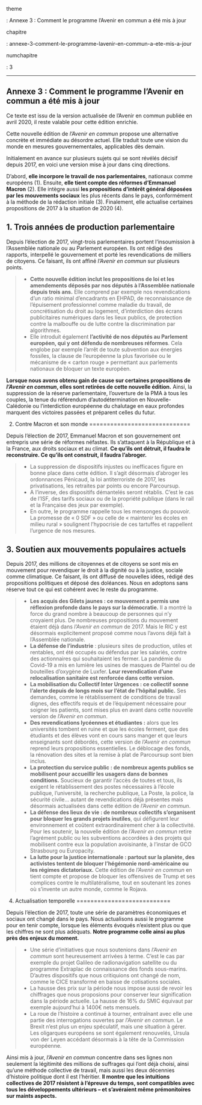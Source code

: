 theme

:   Annexe 3 : Comment le programme l’Avenir en commun a été mis à jour

chapitre

:   annexe-3-comment-le-programme-lavenir-en-commun-a-ete-mis-a-jour

numchapitre

:   3

  ---------------------------------------------------------------------
  Annexe 3 : Comment le programme l’Avenir en commun a été mis à jour
  ---------------------------------------------------------------------

<div class="admonition warning">

Ce texte est issu de la version actualisée de l’Avenir en commun publiée
en avril 2020, il reste valable pour cette édition enrichie.

</div>

Cette nouvelle édition de *l’Avenir en commun* propose une alternative
concrète et immédiate au désordre actuel. Elle traduit toute une vision
du monde en mesures gouvernementales, applicables dès demain.

Initialement en avance sur plusieurs sujets qui se sont révélés décisif
depuis 2017, en voici une version mise à jour dans cinq directions.

D’abord, **elle incorpore le travail de nos parlementaires**, nationaux
comme européens (1). Ensuite, **elle tient compte des réformes
d’Emmanuel Macron** (2). Elle intègre aussi **les propositions d’intérêt
général déposées par les mouvements sociaux** les plus récents dans le
pays, conformément à la méthode de la rédaction initiale (3).
Finalement, elle actualise certaines propositions de 2017 à la situation
de 2020 (4).

1\. Trois années de production parlementaire
-------------------------------------

Depuis l’élection de 2017, vingt-trois parlementaires portent
l’insoumission à l’Assemblée nationale ou au Parlement européen. Ils ont
rédigé des rapports, interpellé le gouvernement et porté les
revendications de milliers de citoyens. Ce faisant, ils ont affiné
*l’Avenir en commun* sur plusieurs points.

> -   **Cette nouvelle édition inclut les propositions de loi et les
>     amendements déposés par nos députés à l’Assemblée nationale depuis
>     trois ans.** Elle comprend par exemple nos revendications d’un
>     ratio minimal d’encadrants en EHPAD, de reconnaissance de
>     l’épuisement professionnel comme maladie du travail, de
>     concrétisation du droit au logement, d’interdiction des écrans
>     publicitaires numériques dans les lieux publics, de protection
>     contre la malbouffe ou de lutte contre la discrimination par
>     algorithmes.
> -   Elle introduit également **l’activité de nos députés au Parlement
>     européen, qui y ont défendu de nombreuses réformes**. Cela englobe
>     par exemple l’arrêt de toute subvention aux énergies fossiles, la
>     clause de l’européenne la plus favorisée ou le mécanisme de «
>     carton rouge » permettant aux parlements nationaux de bloquer un
>     texte européen.

**Lorsque nous avons obtenu gain de cause sur certaines propositions de
*l’Avenir en commun*, elles sont retirées de cette nouvelle édition.**
Ainsi, la suppression de la réserve parlementaire, l’ouverture de la PMA
à tous les couples, la tenue du référendum d’autodétermination en
Nouvelle-Calédonie ou l’interdiction européenne du chalutage en eaux
profondes marquent des victoires passées et préparent celles du futur.

2. Contre Macron et son monde
=============================

Depuis l’élection de 2017, Emmanuel Macron et son gouvernement ont
entrepris une série de réformes néfastes. Ils s’attaquent à la
République et à la France, aux droits sociaux et au climat. **Ce qu’ils
ont détruit, il faudra le reconstruire. Ce qu’ils ont construit, il
faudra l’abroger.**

> -   La suppression de dispositifs injustes ou inefficaces figure en
>     bonne place dans cette édition. Il s’agit désormais d’abroger les
>     ordonnances Pénicaud, la loi antiterroriste de 2017, les
>     privatisations, les retraites par points ou encore Parcoursup.
> -   A l’inverse, des dispositifs démantelés seront rétablis. C’est le
>     cas de l’ISF, des tarifs sociaux ou de la propriété publique (dans
>     le rail et la Française des jeux par exemple).
> -   En outre, le programme rappelle tous les mensonges du pouvoir. La
>     promesse de « 0 SDF » ou celle de « maintenir les écoles en milieu
>     rural » soulignent l’hypocrisie de ces tartuffes et rappellent
>     l’urgence de nos mesures.

3\. Soutien aux mouvements populaires actuels
-------------------------------------

Depuis 2017, des millions de citoyennes et de citoyens se sont mis en
mouvement pour revendiquer le droit à la dignité ou à la justice,
sociale comme climatique. Ce faisant, ils ont diffusé de nouvelles
idées, rédigé des propositions politiques et déposé des doléances. Nous
en adoptons sans réserve tout ce qui est cohérent avec le reste du
programme.

> -   **Les acquis des Gilets jaunes : ce mouvement a permis une
>     réflexion profonde dans le pays sur la démocratie.** Il a montré
>     la force du grand nombre à beaucoup de personnes qui n’y croyaient
>     plus. De nombreuses propositions du mouvement étaient déjà dans
>     *l’Avenir en commun* de 2017. Mais le RIC y est désormais
>     explicitement proposé comme nous l’avons déjà fait à l’Assemblée
>     nationale.
> -   **La défense de l’industrie** : plusieurs sites de production,
>     utiles et rentables, ont été occupés ou défendus par les salariés,
>     contre des actionnaires qui souhaitaient les fermer. La pandémie
>     du Covid-19 a mis en lumière les usines de masques de Plaintel ou
>     de bouteilles d’oxygène de Luxfer. **Leur revendication d’une
>     relocalisation sanitaire est renforcée dans cette version.**
> -   **La mobilisation du Collectif Inter Urgences : ce collectif sonne
>     l’alerte depuis de longs mois sur l’état de l’hôpital public.**
>     Ses demandes, comme le rétablissement de conditions de travail
>     dignes, des effectifs requis et de l’équipement nécessaire pour
>     soigner les patients, sont mises plus en avant dans cette nouvelle
>     version de *l’Avenir en commun*.
> -   **Des revendications lycéennes et étudiantes :** alors que les
>     universités tombent en ruine et que les écoles ferment, que des
>     étudiants et des élèves vont en cours sans manger et que leurs
>     enseignants sont débordés, cette version de *l’Avenir en commun*
>     reprend leurs propositions essentielles. Le déblocage des fonds,
>     la rénovation des sites et la remise à plat de Parcoursup sont
>     bien inclus.
> -   **La protection du service public : de nombreux agents publics se
>     mobilisent pour accueillir les usagers dans de bonnes
>     conditions.** Soucieux de garantir l’accès de toutes et tous, ils
>     exigent le rétablissement des postes nécessaires à l’école
>     publique, l’université, la recherche publique, La Poste, la
>     police, la sécurité civile… autant de revendications déjà
>     présentes mais désormais actualisées dans cette édition de
>     *l’Avenir en commun*.
> -   **La défense des lieux de vie : de nombreux collectifs
>     s’organisent pour bloquer les grands projets inutiles**, qui
>     défigurent leur environnement et coûtent extraordinairement cher à
>     la collectivité. Pour les soutenir, la nouvelle édition de
>     *l’Avenir en commun* retire l’agrément public ou les subventions
>     accordées à des projets qui mobilisent contre eux la population
>     avoisinante, à l’instar de GCO Strasbourg ou Europacity.
> -   **La lutte pour la justice internationale : partout sur la
>     planète, des activistes tentent de bloquer l’hégémonie
>     nord-américaine ou les régimes dictatoriaux.** Cette édition de
>     *l’Avenir en commun* en tient compte et propose de bloquer les
>     offensives de Trump et ses complices contre le multilatéralisme,
>     tout en soutenant les zones où s’invente un autre monde, comme le
>     Rojava.

4. Actualisation temporelle
===========================

Depuis l’élection de 2017, toute une série de paramètres économiques et
sociaux ont changé dans le pays. Nous actualisons aussi le programme
pour en tenir compte, lorsque les éléments évoqués n’existent plus ou
que les chiffres ne sont plus adéquats. **Notre programme colle ainsi au
plus près des enjeux du moment.**

> -   Une série d’initiatives que nous soutenions dans *l’Avenir en
>     commun* sont heureusement arrivées à terme. C’est le cas par
>     exemple du projet Galileo de radionavigation satellite ou du
>     programme Extraplac de connaissance des fonds sous-marins.
>     D’autres dispositifs que nous critiquions ont changé de nom, comme
>     le CICE transformé en baisse de cotisations sociales.
> -   La hausse des prix sur la période nous impose aussi de revoir les
>     chiffrages que nous proposions pour conserver leur signification
>     dans la période actuelle. La hausse de 16% du SMIC équivaut par
>     exemple aujourd’hui à 1400€ nets mensuels.
> -   La roue de l’histoire a continué à tourner, entraînant avec elle
>     une partie des interrogations ouvertes par *l’Avenir en commun*.
>     Le Brexit n’est plus un enjeu spéculatif, mais une situation à
>     gérer. Les oligarques européens se sont également renouvelés,
>     Ursula von der Leyen accédant désormais à la tête de la Commission
>     européenne.

Ainsi mis à jour, *l’Avenir en commun* concentre dans ses lignes non
seulement la légitimité des millions de suffrages qui l’ont déjà choisi,
ainsi qu’une méthode collective de travail, mais aussi les deux
décennies d’histoire politique dont il est l’héritier. **Il montre que
les intuitions collectives de 2017 résistent à l’épreuve du temps, sont
compatibles avec tous les développements ultérieurs – et s’avéraient
même prémonitoires sur maints aspects.**
